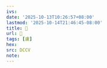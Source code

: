```yaml
---
ivs:
date: '2025-10-13T10:26:57+08:00'
lastmod: '2025-10-14T21:46:45-08:00'
title: 􀷪
url: 􀷪
tags: [盧]
hex: 
src: DCCV
note:
---
```

